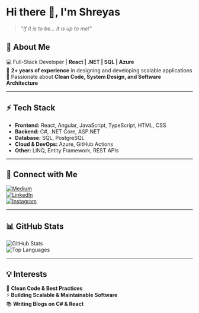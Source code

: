 # Hi there 👋, I'm Shreyas  

> *"If it is to be... It is up to me!"*

## 🚀 About Me  
💻 Full-Stack Developer | **React | .NET | SQL | Azure**  
📌 **2+ years of experience** in designing and developing scalable applications  
🎯 Passionate about **Clean Code, System Design, and Software Architecture**  

---

## ⚡ Tech Stack  
- **Frontend:** React, Angular, JavaScript, TypeScript, HTML, CSS  
- **Backend:** C#, .NET Core, ASP.NET  
- **Database:** SQL, PostgreSQL  
- **Cloud & DevOps:** Azure, GitHub Actions  
- **Other:** LINQ, Entity Framework, REST APIs  

---

## 🔗 Connect with Me  
[![Medium](https://img.shields.io/badge/Medium-12100E?logo=medium&logoColor=white)](https://medium.com/@shreyaskhamkar96)  
[![LinkedIn](https://img.shields.io/badge/LinkedIn-%230077B5.svg?logo=linkedin&logoColor=white)](https://www.linkedin.com/in/shreyas-khamkar-0777b720a/)  
[![Instagram](https://img.shields.io/badge/Instagram-%23E4405F.svg?logo=Instagram&logoColor=white)](https://www.instagram.com/shreyaskhamkar_/)  

---

## 📊 GitHub Stats  
![GitHub Stats](https://github-readme-stats.vercel.app/api?username=shreyaskhamkar&theme=city_light&hide_border=false&include_all_commits=true&count_private=true)  
![Top Languages](https://github-readme-stats.vercel.app/api/top-langs/?username=shreyaskhamkar&layout=compact&theme=city_light)  

---

## 💡 Interests  
🚀 **Clean Code & Best Practices**  
⚡ **Building Scalable & Maintainable Software**  
📚 **Writing Blogs on C# & React**  

